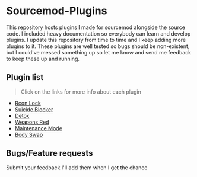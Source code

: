 # Sourcemod-Plugins

This repository hosts plugins I made for sourcemod alongside the source code. I included heavy documentation so everybody can learn and develop plugins. I update this repository from time to time and I keep adding more plugins to it. These plugins are well tested so bugs should be non-existent, but I could've messed something up so let me know and send me feedback to keep these up and running.  

## Plugin list  

>Click on the links for more info about each plugin  

- [Rcon Lock](plugins/RconLock)  
- [Suicide Blocker](plugins/SuicideBlocker)  
- [Detox](plugins/Detox)  
- [Weapons Red](plugins/WeaponsRed)  
- [Maintenance Mode](plugins/MaintenanceMode)  
- [Body Swap](plugins/BodySwap)

## Bugs/Feature requests

Submit your feedback I'll add them when I get the chance  
